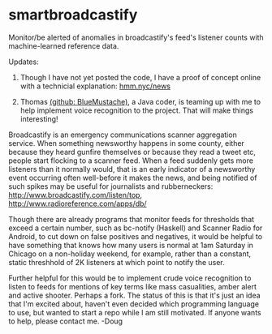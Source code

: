 # smartbroadcastify
Monitor/be alerted of anomalies in broadcastify's feed's listener counts with machine-learned reference data.

Updates: 
1) Though I have not yet posted the code, I have a proof of concept online with a technicial explanation: <a href="https://hmm.nyc/news">hmm.nyc/news</a>

2) Thomas <a href="https://github.com/BlueMustache">(github: BlueMustache)</a>, a Java coder, is teaming up with me to help implement voice recognition to the project. That will make things interesting!

Broadcastify is an emergency communications scanner aggregation service. When something newsworthy happens in some county, either because they heard gunfire themselves or because they read a tweet etc, people start flocking to a scanner feed. When a feed suddenly gets more listeners than it normally would, that is an early indicator of a newsworthy event occurring often well-before it makes the news, and being notified of such spikes may be useful for journalists and rubberneckers: http://www.broadcastify.com/listen/top, http://www.radioreference.com/apps/db/

Though there are already programs that monitor feeds for thresholds that exceed a certain number, such as bc-notify (Haskell) and Scanner Radio for Android, to cut down on false positives and negatives, it would be helpful to have something that knows how many users is normal at 1am Saturday in Chicago on a non-holiday weekend, for example, rather than a constant, static threshhold of 2K listeners at which point to notify the user.

Further helpful for this would be to implement crude voice recognition to listen to feeds for mentions of key terms like mass casualities, amber alert and active shooter. Perhaps a fork. The status of this is that it's just an idea that I'm excited about, haven't even decided which programming language to use, but wanted to start a repo while I am still motivated. If anyone wants to help, please contact me. -Doug
